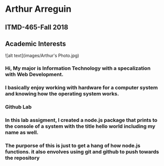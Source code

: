<h1> Arthur Arreguin</h1>

<h2>ITMD-465-Fall 2018</h2>

<h2>Academic Interests</h2>
![alt text](images/Arthur's Photo.jpg)
<h3>Hi, My major is Information Technology with a specalization with Web Development.</h3>
<h3> I basically enjoy working with hardware for a computer system and knowing how the operating system works.</h3>
<h3>Github Lab</h3>
<h3> In this lab assigment, I created a node.js package that prints to the console of a system with the title hello world including my name as well.</h3>
<h3>The purporse of this is just to get a hang of how node.js functions. it also envolves using git and github to push towards the repository</h3>